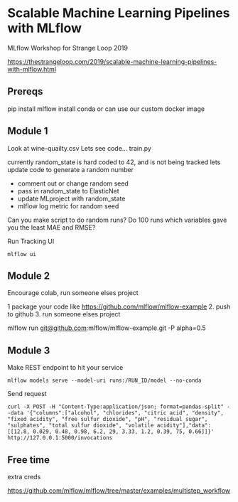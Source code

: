 # Scalable Machine Learning Pipelines with MLflow
MLflow Workshop for Strange Loop 2019

https://thestrangeloop.com/2019/scalable-machine-learning-pipelines-with-mlflow.html


## Prereqs

pip install mlflow
install conda
or can use our custom docker image

## Module 1

Look at wine-quailty.csv
Lets see code... train.py

currently random_state is hard coded to 42, and is not being tracked
lets update code to generate a random number

- comment out or change random seed
- pass in random_state to ElasticNet
- update MLproject with random_state
- mlflow log metric for random seed

Can you make script to do random runs?
Do 100 runs which variables gave you the least MAE and RMSE?

Run Tracking UI

```
mlflow ui
```

## Module 2

Encourage colab, run someone elses project

1  package your code like https://github.com/mlflow/mlflow-example
2. push to github
3. run someone elses project 

mlflow run git@github.com:mlflow/mlflow-example.git -P alpha=0.5


## Module 3

Make REST endpoint to hit your service

```
mlflow models serve --model-uri runs:/RUN_ID/model --no-conda
```

Send request

```
curl -X POST -H "Content-Type:application/json; format=pandas-split" --data '{"columns":["alcohol", "chlorides", "citric acid", "density", "fixed acidity", "free sulfur dioxide", "pH", "residual sugar", "sulphates", "total sulfur dioxide", "volatile acidity"],"data":[[12.8, 0.029, 0.48, 0.98, 6.2, 29, 3.33, 1.2, 0.39, 75, 0.66]]}' http://127.0.0.1:5000/invocations
```

## Free time

extra creds

https://github.com/mlflow/mlflow/tree/master/examples/multistep_workflow

